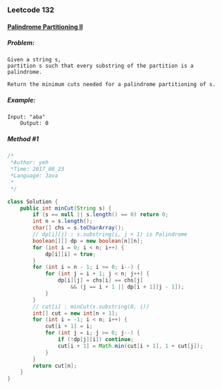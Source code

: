 

### Leetcode 132
#### [Palindrome Partitioning II](https://leetcode.com/problems/palindrome-partitioning-ii)

  

##### ***Problem:***

    Given a string s, 
    partition s such that every substring of the partition is a palindrome.

    Return the minimum cuts needed for a palindrome partitioning of s.

    
##### ***Example:***

    Input: "aba"
        Output: 0

##### *Method #1*
``` java
/*
 *Author: yeh
 *Time: 2017_08_23
 *Language: Java
 *
 */

class Solution {
    public int minCut(String s) {
        if (s == null || s.length() == 0) return 0;
        int n = s.length();
        char[] chs = s.toCharArray();
        // dp[i][j] : s.substring(i, j + 1) is Palindrome
        boolean[][] dp = new boolean[n][n];
        for (int i = 0; i < n; i++) {
            dp[i][i] = true;
        }
        for (int i = n - 1; i >= 0; i--) {
            for (int j = i + 1; j < n; j++) {
                dp[i][j] = chs[i] == chs[j]
                    && (j == i + 1 || dp[i + 1][j - 1]);
            }
        }
        // cut[i] : minCut(s.substring(0, i))
        int[] cut = new int[n + 1];
        for (int i = -1; i < n; i++) {
            cut[i + 1] = i;
            for (int j = i; j >= 0; j--) {
                if (!dp[j][i]) continue;
                cut[i + 1] = Math.min(cut[i + 1], 1 + cut[j]);
            }
        }
        return cut[n];
    }
}


```


